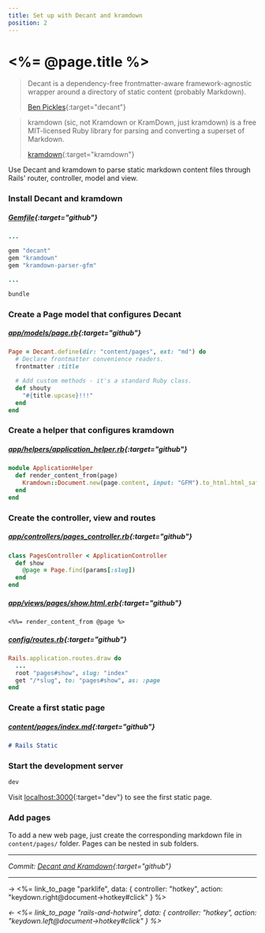 ```yaml
---
title: Set up with Decant and kramdown
position: 2
---
```


# <%= @page.title %>

> Decant is a dependency-free frontmatter-aware framework-agnostic wrapper around a directory of static content (probably Markdown).
>
> [Ben Pickles](https://www.benpickles.com/articles/95-introducing-decant){:target="decant"}

> kramdown (sic, not Kramdown or KramDown, just kramdown) is a free MIT-licensed Ruby library for parsing and converting a superset of Markdown.
>
> [kramdown](https://kramdown.gettalong.org/){:target="kramdown"}

Use Decant and kramdown to parse static markdown content files through Rails' router, controller, model and view.

### Install Decant and kramdown

##### _[Gemfile](https://github.com/fcatuhe/rails-static/blob/343b28a2dbacc5e573861089618b311a98788ed9/Gemfile#L25){:target="github"}_

```ruby
...

gem "decant"
gem "kramdown"
gem "kramdown-parser-gfm"

...
```

```sh
bundle
```

### Create a Page model that configures Decant

##### _[app/models/page.rb](https://github.com/fcatuhe/rails-static/blob/343b28a2dbacc5e573861089618b311a98788ed9/app/models/page.rb){:target="github"}_

```ruby
Page = Decant.define(dir: "content/pages", ext: "md") do
  # Declare frontmatter convenience readers.
  frontmatter :title

  # Add custom methods - it's a standard Ruby class.
  def shouty
    "#{title.upcase}!!!"
  end
end
```

### Create a helper that configures kramdown

##### _[app/helpers/application_helper.rb](https://github.com/fcatuhe/rails-static/blob/343b28a2dbacc5e573861089618b311a98788ed9/app/helpers/application_helper.rb){:target="github"}_

```ruby
module ApplicationHelper
  def render_content_from(page)
    Kramdown::Document.new(page.content, input: "GFM").to_html.html_safe
  end
end
```

### Create the controller, view and routes

##### _[app/controllers/pages_controller.rb](https://github.com/fcatuhe/rails-static/blob/343b28a2dbacc5e573861089618b311a98788ed9/app/controllers/pages_controller.rb){:target="github"}_

```ruby
class PagesController < ApplicationController
  def show
    @page = Page.find(params[:slug])
  end
end
```

##### _[app/views/pages/show.html.erb](https://github.com/fcatuhe/rails-static/blob/343b28a2dbacc5e573861089618b311a98788ed9/app/views/pages/show.html.erb){:target="github"}_

```erb
<%%= render_content_from @page %>
```

##### _[config/routes.rb](https://github.com/fcatuhe/rails-static/blob/343b28a2dbacc5e573861089618b311a98788ed9/config/routes.rb#L15){:target="github"}_

```ruby
Rails.application.routes.draw do
  ...
  root "pages#show", slug: "index"
  get "/*slug", to: "pages#show", as: :page
end
```

### Create a first static page

##### _[content/pages/index.md](https://github.com/fcatuhe/rails-static/blob/343b28a2dbacc5e573861089618b311a98788ed9/content/pages/index.md?plain=1){:target="github"}_

```markdown
# Rails Static
```

### Start the development server

```sh
dev
```

Visit [localhost:3000](http://localhost:3000){:target="dev"} to see the first static page.

### Add pages

To add a new web page, just create the corresponding markdown file in `content/pages/` folder. Pages can be nested in sub folders.

---

_Commit: [Decant and Kramdown](https://github.com/fcatuhe/rails-static/commit/343b28a2dbacc5e573861089618b311a98788ed9){:target="github"}_

---

→ <%= link_to_page "parklife", data: { controller: "hotkey", action: "keydown.right@document->hotkey#click" } %>

_← <%= link_to_page "rails-and-hotwire", data: { controller: "hotkey", action: "keydown.left@document->hotkey#click" } %>_
